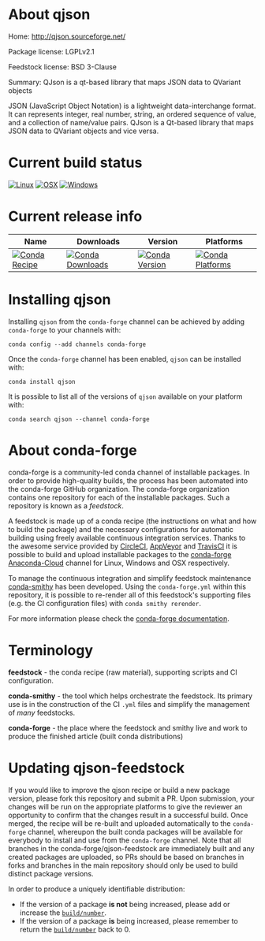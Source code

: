 About qjson
===========

Home: http://qjson.sourceforge.net/

Package license: LGPLv2.1

Feedstock license: BSD 3-Clause

Summary: QJson is a qt-based library that maps JSON data to QVariant objects

JSON (JavaScript Object Notation) is a lightweight data-interchange format.
It can represents integer, real number, string, an ordered sequence of value,
and a collection of name/value pairs.
QJson is a Qt-based library that maps JSON data to QVariant objects and vice versa.


Current build status
====================

[![Linux](https://img.shields.io/circleci/project/github/conda-forge/qjson-feedstock/master.svg?label=Linux)](https://circleci.com/gh/conda-forge/qjson-feedstock)
[![OSX](https://img.shields.io/travis/conda-forge/qjson-feedstock/master.svg?label=macOS)](https://travis-ci.org/conda-forge/qjson-feedstock)
[![Windows](https://img.shields.io/appveyor/ci/conda-forge/qjson-feedstock/master.svg?label=Windows)](https://ci.appveyor.com/project/conda-forge/qjson-feedstock/branch/master)

Current release info
====================

| Name | Downloads | Version | Platforms |
| --- | --- | --- | --- |
| [![Conda Recipe](https://img.shields.io/badge/recipe-qjson-green.svg)](https://anaconda.org/conda-forge/qjson) | [![Conda Downloads](https://img.shields.io/conda/dn/conda-forge/qjson.svg)](https://anaconda.org/conda-forge/qjson) | [![Conda Version](https://img.shields.io/conda/vn/conda-forge/qjson.svg)](https://anaconda.org/conda-forge/qjson) | [![Conda Platforms](https://img.shields.io/conda/pn/conda-forge/qjson.svg)](https://anaconda.org/conda-forge/qjson) |

Installing qjson
================

Installing `qjson` from the `conda-forge` channel can be achieved by adding `conda-forge` to your channels with:

```
conda config --add channels conda-forge
```

Once the `conda-forge` channel has been enabled, `qjson` can be installed with:

```
conda install qjson
```

It is possible to list all of the versions of `qjson` available on your platform with:

```
conda search qjson --channel conda-forge
```


About conda-forge
=================

conda-forge is a community-led conda channel of installable packages.
In order to provide high-quality builds, the process has been automated into the
conda-forge GitHub organization. The conda-forge organization contains one repository
for each of the installable packages. Such a repository is known as a *feedstock*.

A feedstock is made up of a conda recipe (the instructions on what and how to build
the package) and the necessary configurations for automatic building using freely
available continuous integration services. Thanks to the awesome service provided by
[CircleCI](https://circleci.com/), [AppVeyor](https://www.appveyor.com/)
and [TravisCI](https://travis-ci.org/) it is possible to build and upload installable
packages to the [conda-forge](https://anaconda.org/conda-forge)
[Anaconda-Cloud](https://anaconda.org/) channel for Linux, Windows and OSX respectively.

To manage the continuous integration and simplify feedstock maintenance
[conda-smithy](https://github.com/conda-forge/conda-smithy) has been developed.
Using the ``conda-forge.yml`` within this repository, it is possible to re-render all of
this feedstock's supporting files (e.g. the CI configuration files) with ``conda smithy rerender``.

For more information please check the [conda-forge documentation](https://conda-forge.org/docs/).

Terminology
===========

**feedstock** - the conda recipe (raw material), supporting scripts and CI configuration.

**conda-smithy** - the tool which helps orchestrate the feedstock.
                   Its primary use is in the construction of the CI ``.yml`` files
                   and simplify the management of *many* feedstocks.

**conda-forge** - the place where the feedstock and smithy live and work to
                  produce the finished article (built conda distributions)


Updating qjson-feedstock
========================

If you would like to improve the qjson recipe or build a new
package version, please fork this repository and submit a PR. Upon submission,
your changes will be run on the appropriate platforms to give the reviewer an
opportunity to confirm that the changes result in a successful build. Once
merged, the recipe will be re-built and uploaded automatically to the
`conda-forge` channel, whereupon the built conda packages will be available for
everybody to install and use from the `conda-forge` channel.
Note that all branches in the conda-forge/qjson-feedstock are
immediately built and any created packages are uploaded, so PRs should be based
on branches in forks and branches in the main repository should only be used to
build distinct package versions.

In order to produce a uniquely identifiable distribution:
 * If the version of a package **is not** being increased, please add or increase
   the [``build/number``](https://conda.io/docs/user-guide/tasks/build-packages/define-metadata.html#build-number-and-string).
 * If the version of a package **is** being increased, please remember to return
   the [``build/number``](https://conda.io/docs/user-guide/tasks/build-packages/define-metadata.html#build-number-and-string)
   back to 0.
